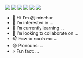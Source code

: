 <img src="https://img.shields.io/badge/Python-3766AB?style=flat-square&logo=Python&logoColor=white"/>  <img src="https://img.shields.io/badge/Pandas-150458?style=flat-square&logo=Pandas&logoColor=white"/>  <img src="https://img.shields.io/badge/Hadoop-66CCFF?style=flat-square&logo=Hadoop&logoColor=white"/>  <img src="https://img.shields.io/badge/Linux-CC624?style=flat-square&logo=Linux&logoColor=white"/>  <img src="https://img.shields.io/badge/Git-F05032?style=flat-square&logo=Git&logoColor=white"/>  <img src="https://img.shields.io/badge/GitHub-181717?style=flat-square&logo=GitHub&logoColor=white"/>

- 👋 Hi, I’m @jiminchur
- 👀 I’m interested in ...
- 🌱 I’m currently learning ...
- 💞️ I’m looking to collaborate on ...
- 📫 How to reach me ...
- 😄 Pronouns: ...
- ⚡ Fun fact: ...

<!---
jiminchur/jiminchur is a ✨ special ✨ repository because its `README.md` (this file) appears on your GitHub profile.
You can click the Preview link to take a look at your changes.
--->
